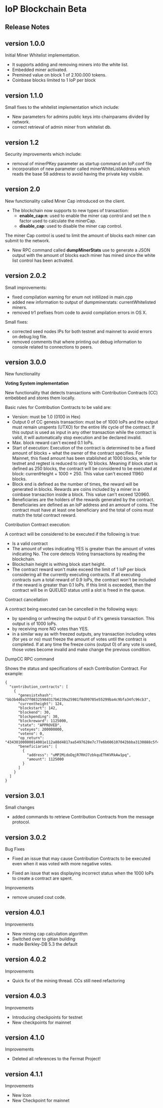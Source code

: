 # IoP Blockchain Beta
## Release Notes

## version 1.0.0
Initial Miner Whitelist implementation.

* It supports adding and removing miners into the white list.
* Embedded miner activated.
* Premined value on block 1 of 2.100.000 tokens.
* Coinbase blocks limited to 1 IoP per block

## version 1.1.0
Small fixes to the whitelist implementation which include:

* New parameters for admins public keys into chainparams divided by network.
* correct retrieval of admin miner from whitelist db.

## version 1.2
Security improvements which include:

* removal of minerPKey parameter as  startup command on IoP.conf file
* incorporation of new parameter called minerWhiteListAddress which reads the base 58 address to avoid having the private key visible.


## version 2.0
New functionality called Miner Cap introduced on the client.

* The blockchain now supports to new types of transaction:
	* **enable_cap:n**: used to enable the miner cap control and set the n factor used to calculate the minerCap.
	* **disable_cap**: used to disable the miner cap control.

The miner Cap control is used to limit the amount of blocks each miner can submit to the network.

* New RPC command called **dumpMinerStats** use to generate a JSON output with the amount of blocks each miner has mined since the white list control has been activated.


## version 2.0.2

Small improvements:

* fixed compilation warning for enum not initilized in main.cpp
* added new information to output of dumpminerstats: currentWhitelisted miners.
* removed tr1 prefixes from code to avoid compilation errors in OS X.

Small fixes:

* corrected seed nodes IPs for both testnet and mainnet to avoid errors on debug.log file.
* removed comments that where printing out debug information to console related to connections to peers.


## version 3.0.0

New functionality

**Voting System implementation**

New functionality that detects transactions with Contribution Contracts (CC) embebbed and stores them locally.

Basic rules for Contribution Contracts to be valid are:

* Version: must be 1.0 (0100 in Hex)
* Output 0 of CC genesis transaction: must be of 1000 IoPs and the output must remain unspents (UTXO) for the entire life cycle of the contract.
If this output is used as input in any other transaction while the contract is valid,
it will automatically stop execution and be declared invalid.
* Max. block reward can't exceed 0.1 IoPs.
* Start of execution: Execution of the contract is determined to be a fixed amount of blocks + what the owner of the contract specifies. For Mainnet, this fixed amount has been stablished
at 1000 blocks, while for testnet and regtest is reduced to only 10 blocks. Meaning if block start is defined as 250 blocks, the contract will be considered to be executed at block: currentHeight + 1000 + 250.
This value can't exceed 11960 blocks.
* Block end is defined as the number of times, the reward will be generated in blocks. Rewards are coins included by a miner in a coinbase transaction inside a block. This value can't exceed 120960.
* Beneficiaries are the holders of the rewards generated by the contract. Beneficiaries are defined as an IoP address and an amount of coins. The contract must have at least one beneficiary and the total of coins must match
the total contract reward.


Contribution Contract execution:

A contract will be considered to be executed if the following is true:

* Is a valid contract
* The amount of votes indicating YES is greater than the amount of votes indicating No. The core detects Voting transactions by reading the blockchain.
* Blockchain height is withing block start height.
* The contract reward won't make exceed the limit of 1 IoP per block considering all the currently executing contracts. If all executing contracts sum a total reward of 0.9 IoPs, the contract won't be included if the
reward is greater than 0.1 IoPs. If this limit is exceeded, then the contract will be in QUEUED status until a slot is freed in the queue.

Contract cancellation

A contract being executed can be cancelled in the following ways:
* by spending or unfreezing the output 0 of it's genesis transaction. This output is of 1000 IoPs.
* by receiving more NO votes than YES.
* in a similar way as with freezed outputs, any transaction including votes (for yes or no) must freeze the amount of votes until the contract is completed. If at any time the freeze coins (output 0) of any vote is used,
those votes become invalid and make change the previous condition.

DumpCC RPC command

Shows the status and specifications of each Contribution Contract. For example:

```
{
  "contribution_contracts": [
    {
      "genesistxhash": "bb3b4d0a37f0832598d317b6239a25981f8d99785e55299ba4c9bfa34fc96cb3",
      "currentheight": 124,
      "blockstart": 142,
      "blockend": 30,
      "blockpending": 30,
      "blockreward": 1125000,
      "state": "APPROVED",
      "voteyes": 200000000,
      "voteno": 0,
      "op_return": "43430100000014001e112a88d4817aa5497628e7c77e6b606107042bbba3130888c5f47a375e6179be789fbb0017",
      "beneficiaries": [
        {
          "address": "uMP2MidoDqjR7RHJ7zbkquEThKVRkAw1pq",
          "amount": 1125000
        }
      ]
    }
  ]
}
```

## version 3.0.1

Small changes

* added commands to retrieve Contribution Contracts from the message protocol.

## version 3.0.2

Bug Fixes

* Fixed an issue that may cause Contribution Contracts to be executed even when it was voted with more negative votes.

* Fixed an issue that was displaying incorrect status when the 1000 IoPs to create a contract are spent.

Improvements

* remove unused cout code.

## version 4.0.1

Improvements

* New mining cap calculation algorithm
* Switched over to gitian building
* made Berkley-DB 5.3 the default

## version 4.0.2

Improvements

* Quick fix of the mining thread. CCs still need refactoring

## version 4.0.3

Improvements

* Introducing checkpoints for testnet
* New checkpoints for mainnet

## version 4.1.0

Improvements

* Deleted all references to the Fermat Project!

## version 4.1.1

Improvements

* New Icon
* New Checkpoint for mainnet
